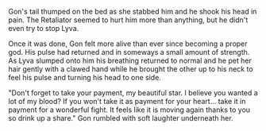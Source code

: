 Gon's tail thumped on the bed as she stabbed him and he shook his head in pain. The Retaliator seemed to hurt him more than anything, but he didn't even try to stop Lyva.

Once it was done, Gon felt more alive than ever since becoming a proper god. His pulse had returned and in someways a small amount of strength. As Lyva slumped onto him his breathing returned to normal and he pet her hair gently with a clawed hand while he brought the other up to his neck to feel his pulse and turning his head to one side.

"Don't forget to take your payment, my beautiful star. I believe you wanted a lot  of my blood? If you won't take it as payment for your heart... take it in payment for a wonderful fight. It feels like it is moving again thanks to you so drink up a share." Gon rumbled with soft laughter underneath her.